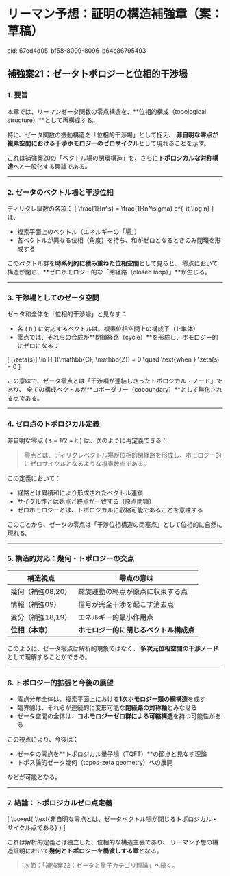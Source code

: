 # リーマン予想：証明の構造補強章（案：草稿）

cid: 67ed4d05-bf58-8009-8096-b64c86795493

## 補強案21：ゼータトポロジーと位相的干渉場

### 1. 要旨

本章では、リーマンゼータ関数の零点構造を、**位相的構成（topological structure）**として再構成する。

特に、ゼータ関数の振動構造を「位相的干渉場」として捉え、
**非自明な零点が複素空間における干渉ホモロジーのゼロサイクル**として現れることを示す。

これは補強案20の「ベクトル場の閉環構造」を、さらに**トポロジカルな対称構造**へと一般化する理論である。

---

### 2. ゼータのベクトル場と干渉位相

ディリクレ級数の各項：
\[ \frac{1}{n^s} = \frac{1}{n^\sigma} e^{-it \log n} \]
は、

- 複素平面上のベクトル（エネルギーの「場」）
- 各ベクトルが異なる位相（角度）を持ち、和がゼロとなるときのみ閉環を形成する

このベクトル群を**時系列的に積み重ねた位相空間**として見ると、
零点において構造が閉じ、**ゼロホモロジー的な「閉経路（closed loop）」**が生じる。

---

### 3. 干渉場としてのゼータ空間

ゼータ和全体を「位相的干渉場」と見なす：

- 各 \( n \) に対応するベクトルは、複素位相空間上の構成子（1-単体）
- 零点では、それらの合成が**閉鎖経路（cycle）**を形成し、ホモロジー的にゼロになる：

\[ [\zeta(s)] \in H_1(\mathbb{C}, \mathbb{Z}) = 0 \quad \text{when } \zeta(s) = 0 \]

この意味で、ゼータ零点とは「干渉項が連結しきったトポロジカル・ノード」であり、
全ての構成ベクトルが**コボーダリー（coboundary）**として無化される点である。

---

### 4. ゼロ点のトポロジカル定義

非自明な零点 \( s = 1/2 + it \) は、次のように再定義できる：

> 零点とは、ディリクレベクトル場が位相的閉経路を形成し、ホモロジー的にゼロサイクルとなるような複素数点である。

この定義において：

- 経路とは累積和により形成されたベクトル連鎖
- サイクル性とは始点と終点が一致する（原点閉鎖）
- ゼロホモロジーとは、トポロジカルに収縮可能であることを意味する

このことから、ゼータの零点は「干渉位相構造の閉塞点」として位相的に自然に現れる。

---

### 5. 構造的対応：幾何・トポロジーの交点

| 構造視点 | 零点の意味 |
|-----------|-------------|
| 幾何（補強08,20） | 螺旋運動の終点が原点に収束する点 |
| 情報（補強09） | 信号が完全干渉を起こす消去点 |
| 変分（補強18,19） | エネルギー的最小作用点 |
| **位相（本章）** | **ホモロジー的に閉じるベクトル構成点** |

このように、ゼータ零点は解析的現象ではなく、
**多次元位相空間の干渉ノード**として理解することができる。

---

### 6. トポロジー的拡張と今後の展望

- 零点分布全体は、複素平面上における**1次ホモロジー類の網構造**を成す
- 臨界線は、それらが連続的に変形可能な**閉経路の対称軸**とみなせる
- ゼータ空間の全体は、**コホモロジーゼロ群による可縮構造**を持つ可能性がある

この視点により、今後は：

- ゼータの零点を**トポロジカル量子場（TQFT）**の節点と見なす理論
- トポス論的ゼータ幾何（topos-zeta geometry）への展開

などが可能となる。

---

### 7. 結論：トポロジカルゼロ点定義

\[
\boxed{ \text{非自明な零点とは、ゼータベクトル場が閉じるトポロジカル・サイクル点である} }
\]

これは解析的定義とは独立した、位相的な構造主張であり、
リーマン予想の構造証明において**幾何とトポロジーを橋渡しする章**となる。

> 次節：「補強案22：ゼータと量子カテゴリ理論」へ続く。
